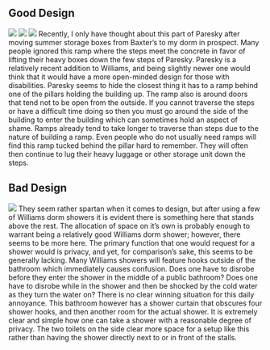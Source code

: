 ## Good Design 
![](/img/unnamed3.png)
![](/img/unnamed4.png)
![](/img/unnamed5.png)
Recently, I only have thought about this part of Paresky after moving summer storage boxes from Baxter’s to my dorm in prospect. Many people ignored this ramp where the steps meet the concrete in favor of lifting their heavy boxes down the few steps of Paresky. Paresky is a relatively recent addition to Williams, and being slightly newer one would think that it would have a more open-minded design for those with disabilities. Paresky seems to hide the closest thing it has to a ramp behind one of the pillars holding the building up. The ramp also is around doors that tend not to be open from the outside. If you cannot traverse the steps or have a difficult time doing so then you must go around the side of the building to enter the building which can sometimes hold an aspect of shame. Ramps already tend to take longer to traverse than steps due to the nature of building a ramp. Even people who do not usually need ramps will find this ramp tucked behind the pillar hard to remember. They will often then continue to lug their heavy luggage or other storage unit down the steps.

## Bad Design 
![](/img/bad.png) 
They seem rather spartan when it comes to design, but after using a few of Williams dorm showers it is evident there is something here that stands above the rest. The allocation of space on it’s own is probably enough to warrant being a relatively good Williams dorm shower; however, there seems to be more here. The primary function that one would request for a shower would is privacy, and yet, for comparison’s sake, this seems to be generally lacking. Many Williams showers will feature hooks outside of the bathroom which immediately causes confusion. Does one have to disrobe before they enter the shower in the middle of a public bathroom? Does one have to disrobe while in the shower and then be shocked by the cold water as they turn the water on? There is no clear winning situation for this daily annoyance. This bathroom however has a shower curtain that obscures four shower hooks, and then another room for the actual shower. It is extremely clear and simple how one can take a shower with a reasonable degree of privacy. The two toilets on the side clear more space for a setup like this rather than having the shower directly next to or in front of the stalls.
